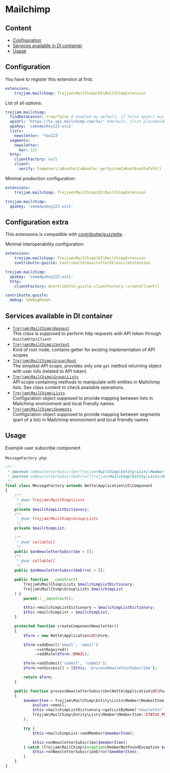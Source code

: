 # Mailchimp

## Content

- [Configuration](#configuration)
- [Services available in DI container](#services-available-in-di-container)
- [Usage](#usage)

## Configuration

You have to register this extension at first.

```yaml
extensions:
    trejjam.mailchimp: Trejjam\MailChimp\DI\MailChimpExtension
```

List of all options:

```yaml
trejjam.mailchimp:
  findDataCenter: true/false # enabled by default, if false apiUrl mus be filled in compatible way with apiKey 
  apiUrl: 'https://%s.api.mailchimp.com/%s/' #default, first placeholder is data center extracted from apiKey, second is for API version 
  apiKey: 'someApiKey123-us11'
  lists:
    newsletter: 'foo123'
  segments:
    newsletter: 
      bar: 123
  http:
    clientFactory: null
    client:
      verify: Composer\CaBundle\CaBundle::getSystemCaRootBundlePath()
```

Minimal production configuration:

```yaml
extensions:
    trejjam.mailchimp: Trejjam\MailChimp\DI\MailChimpExtension

trejjam.mailchimp:
  apiKey: 'someApiKey123-us11'
```

## Configuration extra

This extensions is compatible with [contributte/guzzlette](https://github.com/contributte/guzzlette).

Minimal interoperability configuration:

```yaml
extensions:
    trejjam.mailchimp: Trejjam\MailChimp\DI\MailChimpExtension
    contributte.guzzle: Contributte\Guzzlette\DI\GuzzleExtension

trejjam.mailchimp:
  apiKey: 'someApiKey123-us11'
  http:
    clientFactory: @contributte.guzzle.clientFactory::createClient()

contributte.guzzle:
  debug: %debugMode%
```

## Services available in DI container

- [`Trejjam\MailChimp\Request`](https://github.com/trejjam/mailchimp/blob/master/src/Request.php)  
	This class is supposed to perform http requests with API token through `GuzzleHttp\Client`
- [`Trejjam\MailChimp\Context`](https://github.com/trejjam/mailchimp/blob/master/src/Context.php)  
	Kind of root node, contains getter for existing implementation of API scopes
- [`Trejjam\MailChimp\Group\Root`](https://github.com/trejjam/mailchimp/blob/master/src/Group/Root.php)  
	The simplest API scope, provides only one `get` method returning object with user info (related to API token) 
- [`Trejjam\MailChimp\Group\Lists`](https://github.com/trejjam/mailchimp/blob/master/src/Group/Lists.php)  
	API scope containing methods to manipulate with entities in Mailchimp lists. See class content to check available operations.
- [`Trejjam\MailChimp\Lists`](https://github.com/trejjam/mailchimp/blob/master/src/Lists.php)  
    Configuration object supposed to provide mapping between lists in Mailchimp environment and local friendly names
- [`Trejjam\MailChimp\Segments`](https://github.com/trejjam/mailchimp/blob/master/src/Segments.php)  
	Configuration object supposed to provide mapping between segments (part of a list) in Mailchimp environment and local friendly names

## Usage

Example user subscribe component

`MessageFactory.php`:
```php
/**
 * @method onNewsletterSubscribe(Trejjam\MailChimp\Entity\Lists\Member\MemberItem $memberItem)
 * @method onNewsletterSubscribeError(Trejjam\MailChimp\Entity\Lists\Member\MemberItem $memberItem)
 */
final class MessageFactory extends Nette\Application\UI\Component
{
	/**
	 * @var Trejjam\MailChimp\Lists
	 */
	private $mailchimpListDictionary;
	/**
	 * @var Trejjam\MailChimp\Group\Lists
	 */
	private $mailchimpList;

	/**
	 * @var callable[]
	 */
	public $onNewsletterSubscribe = [];
	/**
	 * @var callable[]
	 */
	public $onNewsletterSubscribeError = [];

	public function __construct(
		Trejjam\MailChimp\Lists $mailchimpListDictionary,
		Trejjam\MailChimp\Group\Lists $mailchimpList
	) {
		parent::__construct();

		$this->mailchimpListDictionary = $mailchimpListDictionary;
		$this->mailchimpList = $mailchimpList;
	}

	protected function createComponentNewsletter()
	{
		$form = new Nette\Application\UI\Form;

		$form->addEmail('email', 'email')
			 ->setRequired()
			 ->addRule($form::EMAIL);

		$form->addSubmit('submit', 'submit');
		$form->onSuccess[] = [$this, 'processNewsletterSubscribe'];

		return $form;
	}

	public function processNewsletterSubscribe(Nette\Application\UI\Form $form, \stdClass $values) : void
	{
		$memberItem = Trejjam\MailChimp\Entity\Lists\Member\MemberItem::create(
			$values->email,
			$this->mailchimpListDictionary->getListByName('newsletter'),
			Trejjam\MailChimp\Entity\Lists\Member\MemberItem::STATUS_PENDING
		);

		try {
			$this->mailchimpList->addMember($memberItem);

			$this->onNewsletterSubscribe($memberItem);
		} catch (Trejjam\MailChimp\Exception\MemberNotFoundException $e) {
			$this->onNewsletterSubscribeError($memberItem);
		}
	}
}
```
